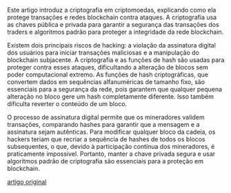 Este artigo introduz a criptografia em criptomoedas, explicando como ela protege transações e redes blockchain contra ataques. A criptografia usa as chaves pública e privada para garantir a segurança das transações dos traders e algoritmos padrão para proteger a integridade da rede blockchain.

Existem dois principais riscos de hacking: a violação da assinatura digital dos usuários para iniciar transações maliciosas e a manipulação do blockchain subjacente. A criptografia e as funções de hash são usadas para proteger contra esses ataques, dificultando a alteração de blocos sem poder computacional extremo. As funções de hash criptográficas, que convertem dados em sequências alfanuméricas de tamanho fixo, são essenciais para a segurança da rede, pois garantem que qualquer pequena alteração no bloco gere um hash completamente diferente. Isso também dificulta reverter o conteúdo de um bloco.

O processo de assinatura digital permite que os mineradores validem transações, comparando hashes para garantir que a mensagem e a assinatura sejam autênticas. Para modificar qualquer bloco da cadeia, os hackers teriam que recriar a sequência de hashes de todos os blocos subsequentes, o que, devido à participação contínua dos mineradores, é praticamente impossível. Portanto, manter a chave privada segura e usar algoritmos padrão de criptografia são essenciais para a proteção em blockchain.

[artigo original](https://101blockchains.com/cryptography-in-cryptocurrency/
)